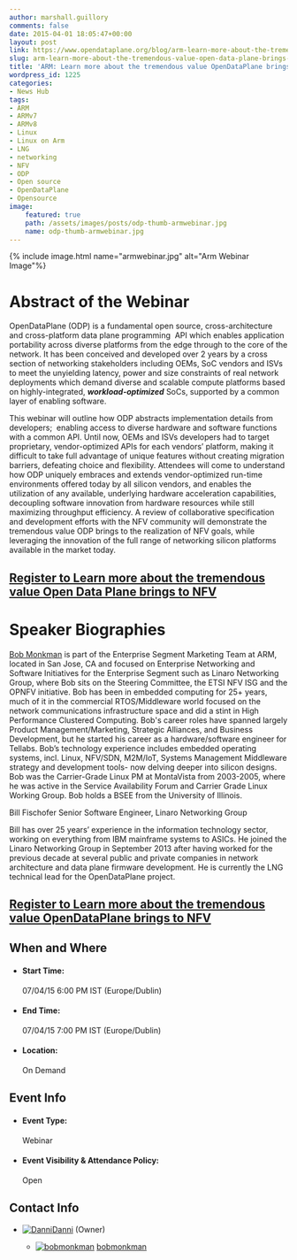 ```yaml
---
author: marshall.guillory
comments: false
date: 2015-04-01 18:05:47+00:00
layout: post
link: https://www.opendataplane.org/blog/arm-learn-more-about-the-tremendous-value-open-data-plane-brings-to-nfv-webinar/
slug: arm-learn-more-about-the-tremendous-value-open-data-plane-brings-to-nfv-webinar
title: 'ARM: Learn more about the tremendous value OpenDataPlane brings to NFV -Webinar'
wordpress_id: 1225
categories:
- News Hub
tags:
- ARM
- ARMv7
- ARMv8
- Linux
- Linux on Arm
- LNG
- networking
- NFV
- ODP
- Open source
- OpenDataPlane
- Opensource
image:
    featured: true
    path: /assets/images/posts/odp-thumb-armwebinar.jpg
    name: odp-thumb-armwebinar.jpg
---
```


{% include image.html name="armwebinar.jpg" alt="Arm Webinar Image"%}

# Abstract of the Webinar

OpenDataPlane (ODP) is a fundamental open source, cross-architecture and cross-platform data plane programming  API which enables application portability across diverse platforms from the edge through to the core of the network. It has been conceived and developed over 2 years by a cross section of networking stakeholders including OEMs, SoC vendors and ISVs to meet the unyielding latency, power and size constraints of real network deployments which demand diverse and scalable compute platforms based on highly-integrated, **_workload-optimized_** SoCs, supported by a common layer of enabling software.

This webinar will outline how ODP abstracts implementation details from developers;  enabling access to diverse hardware and software functions with a common API. Until now, OEMs and ISVs developers had to target proprietary, vendor-optimized APIs for each vendors’ platform, making it difficult to take full advantage of unique features without creating migration barriers, defeating choice and flexibility. Attendees will come to understand  how ODP uniquely embraces and extends vendor-optimized run-time environments offered today by all silicon vendors, and enables the utilization of any available, underlying hardware acceleration capabilities, decoupling software innovation from hardware resources while still maximizing throughput efficiency. A review of collaborative specification and development efforts with the NFV community will demonstrate the tremendous value ODP brings to the realization of NFV goals, while leveraging the innovation of the full range of networking silicon platforms available in the market today.


## [Register to Learn more about the tremendous value Open Data Plane brings to NFV](http://event.on24.com/eventRegistration/EventLobbyServlet?target=registration.jsp&eventid=965116&sessionid=1&key=AEFDAE23581177B454A7AED6DFE112BD&partnerref=arm&sourcepage=register)

# Speaker Biographies

[Bob Monkman](http://community.arm.com/people/bobmonkman) is part of the Enterprise Segment Marketing Team at ARM, located in San Jose, CA and focused on Enterprise Networking and Software Initiatives for the Enterprise Segment such as Linaro Networking Group, where Bob sits on the Steering Committee, the ETSI NFV ISG and the OPNFV initiative. Bob has been in embedded computing for 25+ years, much of it in the commercial RTOS/Middleware world focused on the network communications infrastructure space and did a stint in High Performance Clustered Computing. Bob's career roles have spanned largely Product Management/Marketing, Strategic Alliances, and Business Development, but he started his career as a hardware/software engineer for Tellabs. Bob’s technology experience includes embedded operating systems, incl. Linux, NFV/SDN, M2M/IoT, Systems Management Middleware strategy and development tools- now delving deeper into silicon designs. Bob was the Carrier-Grade Linux PM at MontaVista from 2003-2005, where he was active in the Service Availability Forum and Carrier Grade Linux Working Group. Bob holds a BSEE from the University of Illinois.



Bill Fischofer Senior Software Engineer, Linaro Networking Group

Bill has over 25 years’ experience in the information technology sector, working on everything from IBM mainframe systems to ASICs. He joined the Linaro Networking Group in September 2013 after having worked for the previous decade at several public and private companies in network architecture and data plane firmware development. He is currently the LNG technical lead for the OpenDataPlane project.


## [Register to Learn more about the tremendous value OpenDataPlane brings to NFV](http://event.on24.com/eventRegistration/EventLobbyServlet?target=registration.jsp&eventid=965116&sessionid=1&key=AEFDAE23581177B454A7AED6DFE112BD&partnerref=arm&sourcepage=register)

## When and Where

  * #### Start Time:
    07/04/15 6:00 PM IST (Europe/Dublin)

  * #### End Time:
    07/04/15 7:00 PM IST (Europe/Dublin)

  * #### Location:
    On Demand

## Event Info

  * #### Event Type:
    Webinar
    
  * #### Event Visibility & Attendance Policy:
    Open

## Contact Info

  * [![Danni](http://community.arm.com/people/dannicoffey/avatar/24.png?a=1332)](http://community.arm.com/people/dannicoffey)[Danni](http://community.arm.com/people/dannicoffey)
(Owner)

    * [![bobmonkman](http://community.arm.com/people/bobmonkman/avatar/24.png?a=1167)](http://community.arm.com/people/bobmonkman) [bobmonkman](http://community.arm.com/people/bobmonkman)
